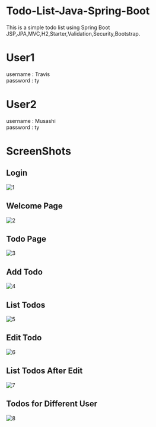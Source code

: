 # Todo-List-Java-Spring-Boot
This is a simple todo list using Spring Boot JSP,JPA,MVC,H2,Starter,Validation,Security,Bootstrap.

# User1 
username : Travis <br>
password : ty <br>

# User2
username : Musashi <br>
password : ty <br>

# ScreenShots

## Login
![1](https://user-images.githubusercontent.com/93644109/229285628-f867e6e7-f638-4690-a3dc-3adece8d1946.jpg)
## Welcome Page
![2](https://user-images.githubusercontent.com/93644109/229285631-af313c4f-8799-4d0b-a99f-468443142496.jpg)
## Todo Page
![3](https://user-images.githubusercontent.com/93644109/229285632-371ec1a2-5d8e-40da-bca0-7efe8c7adb09.jpg)
## Add Todo
![4](https://user-images.githubusercontent.com/93644109/229285633-a81a6e31-f475-49b1-a0f7-744c87e61609.jpg)
## List Todos
![5](https://user-images.githubusercontent.com/93644109/229285635-6db6f0a4-1ae1-488a-b9f0-d8a1636648e1.jpg)
## Edit Todo
![6](https://user-images.githubusercontent.com/93644109/229285637-e43d52ed-0121-4d4b-ab8b-4250c735a073.jpg)
## List Todos After Edit
![7](https://user-images.githubusercontent.com/93644109/229285638-e80df00d-53b4-45ee-9cf4-e6babf87ed17.jpg)
## Todos for Different User
![8](https://user-images.githubusercontent.com/93644109/229285875-c5823af5-2ecc-4b4b-8501-a8e3873fab70.jpg)
